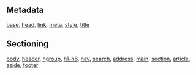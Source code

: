 ## Metadata
[base](https://developer.mozilla.org/en-US/docs/Web/HTML/Element/base), [head](https://developer.mozilla.org/en-US/docs/Web/HTML/Element/head), [link](https://developer.mozilla.org/en-US/docs/Web/HTML/Element/link), [meta](https://developer.mozilla.org/en-US/docs/Web/HTML/Element/meta), [style](https://developer.mozilla.org/en-US/docs/Web/HTML/Element/style), [title](https://developer.mozilla.org/en-US/docs/Web/HTML/Element/title)

## Sectioning
[body](https://developer.mozilla.org/en-US/docs/Web/HTML/Element/body), [header](https://developer.mozilla.org/en-US/docs/Web/HTML/Element/header), [hgroup](https://developer.mozilla.org/en-US/docs/Web/HTML/Element/hgroup), [h1-h6](https://developer.mozilla.org/en-US/docs/Web/HTML/Element/Heading_Elements), [nav](https://developer.mozilla.org/en-US/docs/Web/HTML/Element/nav), [search](https://developer.mozilla.org/en-US/docs/Web/HTML/Element/search), [address](https://developer.mozilla.org/en-US/docs/Web/HTML/Element/address), [main](https://developer.mozilla.org/en-US/docs/Web/HTML/Element/main), [section](https://developer.mozilla.org/en-US/docs/Web/HTML/Element/section), [article](https://developer.mozilla.org/en-US/docs/Web/HTML/Element/article), [aside](https://developer.mozilla.org/en-US/docs/Web/HTML/Element/aside), [footer](https://developer.mozilla.org/en-US/docs/Web/HTML/Element/footer)
